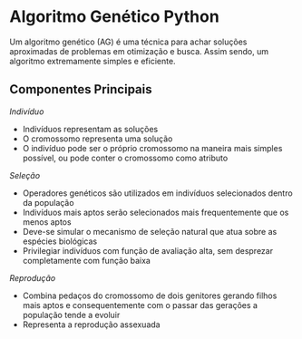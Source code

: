 # Algoritmo Genético Python
 
Um algoritmo genético (AG) é uma técnica para achar soluções aproximadas de problemas em otimização e busca. Assim sendo, um algoritmo extremamente simples e eficiente.

## Componentes Principais
*Indivíduo*
- Indivíduos representam as soluções
- O cromossomo representa uma solução
- O indivíduo pode ser o próprio cromossomo na maneira mais simples possível, ou pode conter o cromossomo como atributo

*Seleção*
- Operadores genéticos são utilizados em indivíduos selecionados dentro da população
- Indivíduos mais aptos serão selecionados mais frequentemente que os menos aptos
- Deve-se simular o mecanismo de seleção natural que atua sobre as espécies biológicas
- Privilegiar indivíduos com função de avaliação alta, sem desprezar completamente com função baixa

*Reprodução*
- Combina pedaços do cromossomo de dois genitores gerando filhos mais aptos e consequentemente com o passar das gerações a população tende a evoluir
- Representa a reprodução assexuada